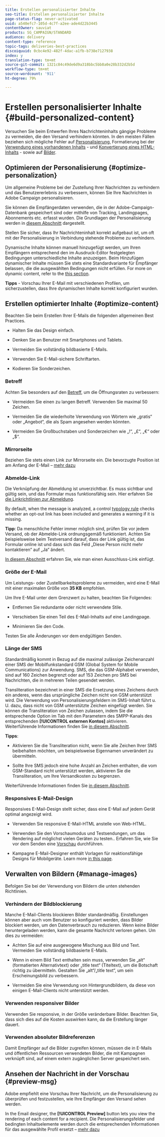 ```yaml
---
title: Erstellen personalisierter Inhalte
seo-title: Erstellen personalisierter Inhalte
page-status-flag: never-activated
uuid: a540efc7-105d-4c7f-a2ee-ade4d22b3445
contentOwner: sauviat
products: SG_CAMPAIGN/STANDARD
audience: delivery
content-type: reference
topic-tags: deliveries-best-practices
discoiquuid: 0cbc4e92-482f-4dac-a1fb-b738e7127938
index: y
translation-type: tm+mt
source-git-commit: 1321c84c49de6d9a318bbc5bb8a0e28b332d2b5d
workflow-type: tm+mt
source-wordcount: '911'
ht-degree: 79%

---
```



# Erstellen personalisierter Inhalte {#build-personalized-content}

Versuchen Sie beim Entwerfen Ihres Nachrichteninhalts gängige Probleme zu vermeiden, die den Versand verhindern könnten. In den meisten Fällen beziehen sich mögliche Fehler auf [Personalisierung](../../designing/using/personalization.md), Formatierung bei der [Verwendung eines vorhandenen Inhalts](../../designing/using/using-existing-content.md) - und [Konvertierung eines HTML-Inhalts](../../designing/using/using-existing-content.md#converting-an-html-content) - sowie auf [Bilder](../../designing/using/images.md).

## Optimieren der Personalisierung {#optimize-personalization}

Um allgemeine Probleme bei der Zustellung Ihrer Nachrichten zu verhindern und das Benutzererlebnis zu verbessern, können Sie Ihre Nachrichten in Adobe Campaign personalisieren.

Sie können die Empfängerdaten verwenden, die in der Adobe-Campaign-Datenbank gespeichert sind oder mithilfe von Tracking, Landingpages, Abonnements etc. erfasst wurden.
Die Grundlagen der Personalisierung werden in [diesem Abschnitt](../../designing/using/personalization.md) dargestellt.

Stellen Sie sicher, dass Ihr Nachrichteninhalt korrekt aufgebaut ist, um oft mit der Personalisierung in Verbindung stehende Probleme zu verhindern.

Dynamische Inhalte können manuell hinzugefügt werden, um Ihren Empfängern entsprechend den im Ausdruck-Editor festgelegten Bedingungen unterschiedliche Inhalte anzuzeigen. Beim Hinzufügen dynamischer Inhalte müssen Sie stets eine Standardvariante für Empfänger belassen, die die ausgewählten Bedingungen nicht erfüllen.
For more on dynamic content, refer to the [this section](../../designing/using/personalization.md#defining-dynamic-content-in-an-email).

**Tipps** - Vorschau Ihrer E-Mail mit verschiedenen Profilen, um sicherzustellen, dass Ihre dynamischen Inhalte korrekt konfiguriert wurden.

## Erstellen optimierter Inhalte {#optimize-content}

Beachten Sie beim Erstellen Ihrer E-Mails die folgenden allgemeinen Best Practices.

* Halten Sie das Design einfach.

* Denken Sie an Benutzer mit Smartphones und Tablets.

* Vermeiden Sie vollständig bildbasierte E-Mails.

* Verwenden Sie E-Mail-sichere Schriftarten.

* Kodieren Sie Sonderzeichen.

### Betreff

Achten Sie besonders auf den [Betreff](../../designing/using/subject-line.md), um die Öffnungsraten zu verbessern:

* Vermeiden Sie einen zu langen Betreff. Verwenden Sie maximal 50 Zeichen.

* Vermeiden Sie die wiederholte Verwendung von Wörtern wie „gratis“ oder „Angebot“, die als Spam angesehen werden könnten.

* Vermeiden Sie Großbuchstaben und Sonderzeichen wie „!“, „£“, „€“ oder „$“.

### Mirrorseite

Beziehen Sie stets einen Link zur Mirrorseite ein. Die bevorzugte Position ist am Anfang der E-Mail – [mehr dazu](../../designing/using/personalization.md#adding-a-content-block)

### Abmelde-Link

Die Verknüpfung der Abmeldung ist unverzichtbar. Es muss sichtbar und gültig sein, und das Formular muss funktionsfähig sein. Hier erfahren Sie [die Linkrichtlinien zur Abmeldung](../../designing/using/personalization.md#about-targeting-dimension).

By default, when the message is analyzed, a control [typology rule](../../sending/using/control-rules.md) checks whether an opt-out link has been included and generates a warning if it is missing.

**Tipp**: Da menschliche Fehler immer möglich sind, prüfen Sie vor jedem Versand, ob der Abmelde-Link ordnungsgemäß funktioniert. Achten Sie beispielsweise beim Testversand darauf, dass der Link gültig ist, das Formular online ist und dass sich das Feld „Diese Person nicht mehr kontaktieren“ auf „Ja“ ändert.

[In diesem Abschnitt](../../designing/using/personalization.md#adding-a-content-block) erfahren Sie, wie man einen Ausschluss-Link einfügt.

### Größe der E-Mail

Um Leistungs- oder Zustellbarkeitsprobleme zu vermeiden, wird eine E-Mail mit einer maximalen Größe von **35 KB** empfohlen.

Um Ihre E-Mail unter dem Grenzwert zu halten, beachten Sie Folgendes:

* Entfernen Sie redundante oder nicht verwendete Stile.

* Verschieben Sie einen Teil des E-Mail-Inhalts auf eine Landingpage.

* Minimieren Sie den Code.

Testen Sie alle Änderungen vor dem endgültigen Senden.

### Länge der SMS

Standardmäßig kommt in Bezug auf die maximal zulässige Zeichenanzahl einer SMS der Mobilfunkstandard GSM (Global System for Mobile Communications) zur Anwendung. SMS, die das GSM-Alphabet verwenden, sind auf 160 Zeichen begrenzt oder auf 153 Zeichen pro SMS bei Nachrichten, die in mehreren Teilen gesendet werden.

Transliteration bezeichnet in einer SMS die Ersetzung eines Zeichens durch ein anderes, wenn das ursprüngliche Zeichen nicht von GSM unterstützt wird. Die Verwendung von Personalisierungsfeldern im SMS-Inhalt führt u. U. dazu, dass nicht von GSM unterstützte Zeichen eingefügt werden. Sie können die Transliteration von Zeichen zulassen, indem Sie die entsprechende Option im Tab mit den Parametern des SMPP-Kanals des entsprechenden **[!UICONTROL externen Kontos]** aktivieren.
Weiterführende Informationen finden Sie [in diesem Abschnitt](../../administration/using/configuring-sms-channel.md#sms-encoding--length-and-transliteration).

**Tipps**:

* Aktivieren Sie die Transliteration nicht, wenn Sie alle Zeichen Ihrer SMS beibehalten möchten, um beispielsweise Eigennamen unverändert zu übermitteln.

* Sollte Ihre SMS jedoch eine hohe Anzahl an Zeichen enthalten, die vom GSM-Standard nicht unterstützt werden, aktivieren Sie die Transliteration, um Ihre Versandkosten zu begrenzen.

Weiterführende Informationen finden Sie [in diesem Abschnitt](../../administration/using/configuring-sms-channel.md#sms-encoding--length-and-transliteration).

### Responsives E-Mail-Design

Responsives E-Mail-Design stellt sicher, dass eine E-Mail auf jedem Gerät optimal angezeigt wird.

* Verwenden Sie responsive E-Mail-HTML anstelle von Web-HTML.

* Verwenden Sie den Vorschaumodus und Testsendungen, um das Rendering auf möglichst vielen Geräten zu testen.. Erfahren Sie, wie Sie vor dem Senden eine [Vorschau](../../sending/using/previewing-messages.md) durchführen.

* Kampagne E-Mail-Designer enthält Vorlagen für reaktionsfähige Designs für Mobilgeräte. Learn more [in this page](../../designing/using/using-reusable-content.md#content-templates).

## Verwalten von Bildern {#manage-images}

Befolgen Sie bei der Verwendung von Bildern die unten stehenden Richtlinien.

### Verhindern der Bildblockierung

Manche E-Mail-Clients blockieren Bilder standardmäßig. Einstellungen können aber auch vom Benutzer so konfiguriert werden, dass Bilder blockiert werden, um den Datenverbrauch zu reduzieren. Wenn keine Bilder heruntergeladen werden, kann die gesamte Nachricht verloren gehen. Um dies zu vermeiden:

* Achten Sie auf eine ausgewogene Mischung aus Bild und Text. Vermeiden Sie vollständig bildbasierte E-Mails.

* Wenn in einem Bild Text enthalten sein muss, verwenden Sie „alt“ (formatierten Alternativtext) oder „title text“ (Titeltext), um die Botschaft richtig zu übermitteln. Gestalten Sie „alt“/„title text“, um sein Erscheinungsbild zu verbessern.

* Vermeiden Sie eine Verwendung von Hintergrundbildern, da diese von einigen E-Mail-Clients nicht unterstützt werden.

### Verwenden responsiver Bilder

Verwenden Sie responsive, in der Größe veränderbare Bilder. Beachten Sie, dass sich dies auf die Kosten auswirken kann, da die Erstellung länger dauert.

### Verwenden absoluter Bildreferenzen

Damit Empfänger auf die Bilder zugreifen können, müssen die in E-Mails und öffentlichen Ressourcen verwendeten Bilder, die mit Kampagnen verknüpft sind, auf einem extern zugänglichen Server gespeichert sein.

## Ansehen der Nachricht in der Vorschau {#preview-msg}

Adobe empfiehlt eine Vorschau Ihrer Nachricht, um die Personalisierung zu überprüfen und festzustellen, wie Ihre Empfänger den Versand sehen werden.

In the Email designer, the **[!UICONTROL Preview]** button lets you view the rendering of each content for a recipient. Die Personalisierungsfelder und bedingten Inhaltselemente werden durch die entsprechenden Informationen für das ausgewählte Profil ersetzt – [mehr dazu](../../sending/using/previewing-messages.md)
